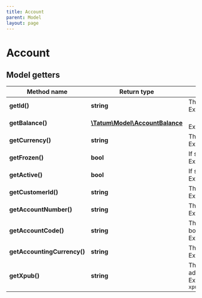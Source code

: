 ```yaml
---
title: Account
parent: Model
layout: page
---
```


# Account

## Model getters

Method name | Return type | Description | Notes
------------ | ------------- | ------------- | -------------
**getId()** | **string** | The ID of the virtual account <br>Example: `5e68c66581f2ee32bc354087` |
**getBalance()** | [**\Tatum\Model\AccountBalance**](../AccountBalance) |  <br>Example: `null` |
**getCurrency()** | **string** | The currency of the virtual account <br>Example: `BTC` |
**getFrozen()** | **bool** | If set to "true", the virtual account is frozen <br>Example: `false` |
**getActive()** | **bool** | If set to "true", the virtual account is active <br>Example: `true` |
**getCustomerId()** | **string** | The ID of the customer (newly created or existing one) associated with the virtual account <br>Example: `5e68c66581f2ee32bc354087` | [optional]
**getAccountNumber()** | **string** | The number associated with the virtual account in an external system <br>Example: `123456` | [optional]
**getAccountCode()** | **string** | The code associated with the virtual account in an external system to designate the purpose of the account in bookkeeping <br>Example: `03_ACC_01` | [optional]
**getAccountingCurrency()** | **string** | The currency in which all the transactions for all accounts will be accounted <br>Example: `EUR` | [optional]
**getXpub()** | **string** | The extended public key of the blockchain wallet associated with the virtual account; used to generate deposit addresses for the virtual account <br>Example: `xpub6FB4LJzdKNkkpsjggFAGS2p34G48pqjtmSktmK2Ke3k1LKqm9ULsg8bGfDakYUrdhe2EHw5uGKX9DrMbrgYnVfDwrksT4ZVQ3vmgEruo3Ka` | [optional]

